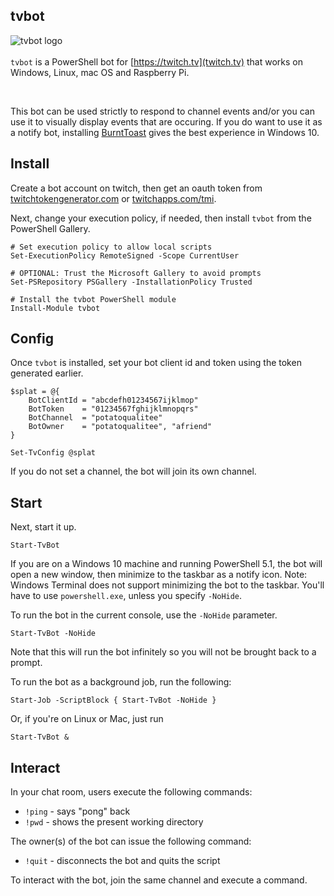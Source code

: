 
## tvbot

<img align="left" src="https://github.com/potatoqualitee/twitch/blob/main/tvbot/icon.png?raw=true" alt="tvbot logo">  <br/></br>`tvbot` is a PowerShell bot for [https://twitch.tv](twitch.tv) that works on Windows, Linux, mac OS and Raspberry Pi.
<p>&nbsp;</p>

This bot can be used strictly to respond to channel events and/or you can use it to visually display events that are occuring. If you do want to use it as a notify bot, installing [BurntToast](https://github.com/Windos/BurntToast) gives the best experience in Windows 10.

## Install

Create a bot account on twitch, then get an oauth token from [twitchtokengenerator.com](https://twitchtokengenerator.com/) or [twitchapps.com/tmi](https://twitchapps.com/tmi/).


Next, change your execution policy, if needed, then install `tvbot` from the PowerShell Gallery.

```
# Set execution policy to allow local scripts
Set-ExecutionPolicy RemoteSigned -Scope CurrentUser

# OPTIONAL: Trust the Microsoft Gallery to avoid prompts
Set-PSRepository PSGallery -InstallationPolicy Trusted

# Install the tvbot PowerShell module
Install-Module tvbot
```

## Config

Once `tvbot` is installed, set your bot client id and token using the token generated earlier.

```
$splat = @{
    BotClientId = "abcdefh01234567ijklmop"
    BotToken    = "01234567fghijklmnopqrs"
    BotChannel  = "potatoqualitee"
    BotOwner    = "potatoqualitee", "afriend"
}

Set-TvConfig @splat
```

If you do not set a channel, the bot will join its own channel.

## Start

Next, start it up.

```
Start-TvBot
```

If you are on a Windows 10 machine and running PowerShell 5.1, the bot will open a new window, then minimize to the taskbar as a notify icon. Note: Windows Terminal does not support minimizing the bot to the taskbar. You'll have to use `powershell.exe`, unless you specify `-NoHide`.

To run the bot in the current console, use the `-NoHide` parameter.

```
Start-TvBot -NoHide
```

Note that this will run the bot infinitely so you will not be brought back to a prompt.

To run the bot as a background job, run the following:
```
Start-Job -ScriptBlock { Start-TvBot -NoHide }
```

Or, if you're on Linux or Mac, just run

```
Start-TvBot &
```

## Interact
In your chat room, users execute the following commands:

* `!ping` - says "pong" back
* `!pwd` - shows the present working directory

The owner(s) of the bot can issue the following command:

* `!quit` - disconnects the bot and quits the script

To interact with the bot, join the same channel and execute a command.